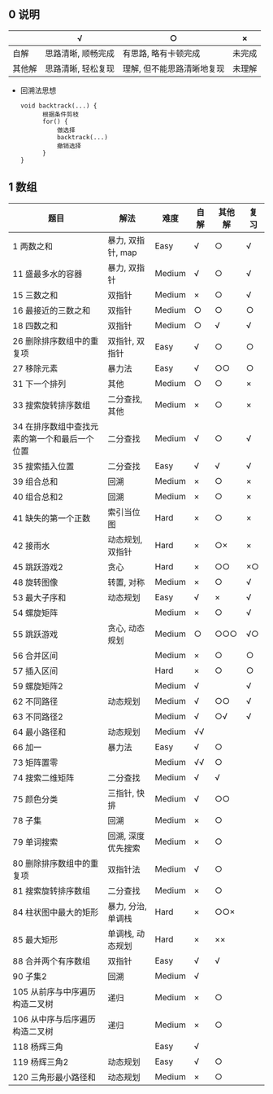 ## 0 说明

|        | √                  | ○                          | ×      |
| ------ | ------------------ | -------------------------- | ------ |
| 自解   | 思路清晰, 顺畅完成 | 有思路, 略有卡顿完成       | 未完成 |
| 其他解 | 思路清晰, 轻松复现 | 理解, 但不能思路清晰地复现 | 未理解 |

* 回溯法思想

  ```
  void backtrack(...) {
  		根据条件剪枝      
  		for() {          
  			做选择    
  			backtrack(...)    
  			撤销选择      
  		}    
  }    
  ```

  

## 1 数组

| 题目                                          | 解法               | 难度   | 自解 | 其他解 | 复习 |
| --------------------------------------------- | ------------------ | ------ | ---- | ------ | ---- |
| 1 两数之和                                    | 暴力, 双指针, map  | Easy   | √    | ○      | √    |
| 11 盛最多水的容器                             | 暴力, 双指针       | Medium | √    | ○      | √    |
| 15 三数之和                                   | 双指针             | Medium | ×    | ○      | √    |
| 16 最接近的三数之和                           | 双指针             | Medium | ○    | ○      | ○    |
| 18 四数之和                                   | 双指针             | Medium | ○    | √      | √    |
| 26 删除排序数组中的重复项                     | 双指针, 双指针     | Easy   | √    | ○      | ○    |
| 27 移除元素                                   | 暴力法             | Easy   | √    | ○○     | ○    |
| 31 下一个排列                                 | 其他               | Medium | ○    | ○      | ×    |
| 33 搜索旋转排序数组                           | 二分查找, 其他     | Medium | ×    | ○      | ×    |
| 34 在排序数组中查找元素的第一个和最后一个位置 | 二分查找           | Medium | √    | ○      | √    |
| 35 搜索插入位置                               | 二分查找           | Easy   | √    | √      | √    |
| 39 组合总和                                   | 回溯               | Medium | ×    | ○      | ×    |
| 40 组合总和2                                  | 回溯               | Medium | ×    | ○      | ×    |
| 41 缺失的第一个正数                           | 索引当位图         | Hard   | ×    | ○      | ×    |
| 42 接雨水                                     | 动态规划, 双指针   | Hard   | ×    | ○×     | ×    |
| 45 跳跃游戏2                                  | 贪心               | Hard   | ×    | ○○     | ×○   |
| 48 旋转图像                                   | 转置, 对称         | Medium | ×    | ○      | √    |
| 53 最大子序和                                 | 动态规划           | Easy   | √    | ×      | √    |
| 54 螺旋矩阵                                   |                    | Medium | ×    | ○      | √    |
| 55 跳跃游戏                                   | 贪心, 动态规划     | Medium | ○    | ○○○    | √○   |
| 56 合并区间                                   |                    | Medium | ×    | ○      | ○    |
| 57 插入区间                                   |                    | Hard   | ×    | ○      | ○    |
| 59 螺旋矩阵2                                  |                    | Medium | √    |        | √    |
| 62 不同路径                                   | 动态规划           | Medium | √    | ○○     | √    |
| 63 不同路径2                                  |                    | Medium | √    | ○√     | √    |
| 64 最小路径和                                 | 动态规划           | Medium | √√   |        |      |
| 66 加一                                       | 暴力法             | Easy   | √    | ○      |      |
| 73 矩阵置零                                   |                    | Medium | √√   | ○      |      |
| 74 搜索二维矩阵                               | 二分查找           | Medium | √    | √      |      |
| 75 颜色分类                                   | 三指针, 快排       | Medium | √    | ○○     |      |
| 78 子集                                       | 回溯               | Medium | ×    | ○      |      |
| 79 单词搜索                                   | 回溯, 深度优先搜索 | Medium | ×    | ○      |      |
| 80 删除排序数组中的重复项                     | 双指针法           | Medium | √    | ○      |      |
| 81 搜索旋转排序数组                           | 二分查找           | Medium | ×    | ○      |      |
| 84 柱状图中最大的矩形                         | 暴力, 分治, 单调栈 | Hard   | ×    | ○○×    |      |
| 85 最大矩形                                   | 单调栈, 动态规划   | Hard   | ×    | ××     |      |
| 88 合并两个有序数组                           | 双指针             | Easy   | √    | √      |      |
| 90 子集2                                      | 回溯               | Medium | √    |        |      |
| 105 从前序与中序遍历构造二叉树                | 递归               | Medium | ×    | ○      |      |
| 106 从中序与后序遍历构造二叉树                | 递归               | Medium | ×    | ○      |      |
| 118 杨辉三角                                  |                    | Easy   | √    |        |      |
| 119 杨辉三角2                                 | 动态规划           | Easy   | √    | ○      |      |
| 120 三角形最小路径和                          | 动态规划           | Medium | ×    | ○      |      |

